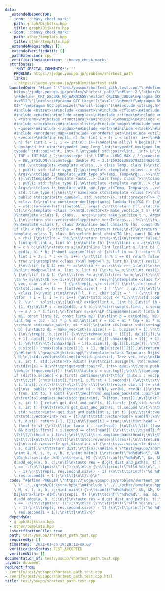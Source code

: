 ```yaml
---
data:
  _extendedDependsOn:
  - icon: ':heavy_check_mark:'
    path: graph/Dijkstra.hpp
    title: graph/Dijkstra.hpp
  - icon: ':heavy_check_mark:'
    path: other/template.hpp
    title: other/template.hpp
  _extendedRequiredBy: []
  _extendedVerifiedWith: []
  _pathExtension: cpp
  _verificationStatusIcon: ':heavy_check_mark:'
  attributes:
    '*NOT_SPECIAL_COMMENTS*': ''
    PROBLEM: https://judge.yosupo.jp/problem/shortest_path
    links:
    - https://judge.yosupo.jp/problem/shortest_path
  bundledCode: "#line 1 \"test/yosupo/shortest_path.test.cpp\"\n#define PROBLEM \"\
    https://judge.yosupo.jp/problem/shortest_path\"\n#line 2 \"other/template.hpp\"\
    \n#define _CRT_SECURE_NO_WARNINGS\n#ifdef ONLINE_JUDGE\n#pragma GCC target(\"\
    avx512f\")\n#else\n#pragma GCC target(\"avx2\")\n#endif\n#pragma GCC optimize(\"\
    O3\")\n#pragma GCC optimize(\"unroll-loops\")\n#include <string.h>\n#include <algorithm>\n\
    #include <bitset>\n#include <cassert>\n#include <cfloat>\n#include <climits>\n\
    #include <cmath>\n#include <complex>\n#include <ctime>\n#include <deque>\n#include\
    \ <fstream>\n#include <functional>\n#include <iomanip>\n#include <iostream>\n\
    #include <iterator>\n#include <list>\n#include <map>\n#include <memory>\n#include\
    \ <queue>\n#include <random>\n#include <set>\n#include <stack>\n#include <string>\n\
    #include <unordered_map>\n#include <unordered_set>\n#include <utility>\n#include\
    \ <vector>\n#define rep(i, n) for (int i = 0; i < int(n); i++)\n#define REP(i,\
    \ n) for (int i = 1; i <= int(n); i++)\n#define all(V) V.begin(), V.end()\ntypedef\
    \ unsigned int uint;\ntypedef long long lint;\ntypedef unsigned long long ulint;\n\
    typedef std::pair<int, int> P;\ntypedef std::pair<lint, lint> LP;\nconstexpr int\
    \ INF = INT_MAX / 2;\nconstexpr lint LINF = LLONG_MAX / 2;\nconstexpr double eps\
    \ = DBL_EPSILON;\nconstexpr double PI = 3.141592653589793238462643383279;\nnamespace\
    \ std {\n\ttemplate <template <class...> class Temp, class T>\n\tclass is_template_with_type_of\
    \ : public std::false_type {};\n\ttemplate <template <class...> class Temp, class...\
    \ Args>\n\tclass is_template_with_type_of<Temp, Temp<Args...>>\n\t\t: public std::true_type\
    \ {};\n\ttemplate <template <auto...> class Temp, class T>\n\tclass is_template_with_non_type_of\
    \ : public std::false_type {};\n\ttemplate <template <auto...> class Temp, auto...\
    \ Args>\n\tclass is_template_with_non_type_of<Temp, Temp<Args...>>\n\t\t: public\
    \ std::true_type {};\n};\t// namespace std\ntemplate <class T>\nclass prique :\
    \ public std::priority_queue<T, std::vector<T>, std::greater<T>> {\n};\ntemplate\
    \ <class F>\ninline constexpr decltype(auto) lambda_fix(F&& f) {\n\treturn [f\
    \ = std::forward<F>(f)](auto&&... args) {\n\t\treturn f(f, std::forward<decltype(args)>(args)...);\n\
    \t};\n}\ntemplate <class T>\nstd::vector<T> make_vec(size_t n) {\n\treturn std::vector<T>(n);\n\
    }\ntemplate <class T, class... Args>\nauto make_vec(size_t n, Args&&... args)\
    \ {\n\treturn std::vector<decltype(make_vec<T>(args...))>(\n\t\tn, make_vec<T>(std::forward<Args>(args)...));\n\
    }\ntemplate <class T, class U>\ninline bool chmax(T& lhs, const U& rhs) {\n\t\
    if (lhs < rhs) {\n\t\tlhs = rhs;\n\t\treturn true;\n\t}\n\treturn false;\n}\n\
    template <class T, class U>\ninline bool chmin(T& lhs, const U& rhs) {\n\tif (lhs\
    \ > rhs) {\n\t\tlhs = rhs;\n\t\treturn true;\n\t}\n\treturn false;\n}\ninline\
    \ lint gcd(lint a, lint b) {\n\twhile (b) {\n\t\tlint c = a;\n\t\ta = b;\n\t\t\
    b = c % b;\n\t}\n\treturn a;\n}\ninline lint lcm(lint a, lint b) { return a /\
    \ gcd(a, b) * b; }\nbool isprime(lint n) {\n\tif (n == 1) return false;\n\tfor\
    \ (int i = 2; i * i <= n; i++) {\n\t\tif (n % i == 0) return false;\n\t}\n\treturn\
    \ true;\n}\ntemplate <class T>\nT mypow(T a, lint b) {\n\tT res(1);\n\twhile (b)\
    \ {\n\t\tif (b & 1) res *= a;\n\t\ta *= a;\n\t\tb >>= 1;\n\t}\n\treturn res;\n\
    }\nlint modpow(lint a, lint b, lint m) {\n\ta %= m;\n\tlint res(1);\n\twhile (b)\
    \ {\n\t\tif (b & 1) {\n\t\t\tres *= a;\n\t\t\tres %= m;\n\t\t}\n\t\ta *= a;\n\t\
    \ta %= m;\n\t\tb >>= 1;\n\t}\n\treturn res;\n}\ntemplate <class T>\nvoid printArray(std::vector<T>&\
    \ vec, char split = ' ') {\n\trep(i, vec.size()) {\n\t\tstd::cout << vec[i];\n\
    \t\tstd::cout << (i == (int)vec.size() - 1 ? '\\n' : split);\n\t}\n}\ntemplate\
    \ <class T>\nvoid printArray(T l, T r, char split = ' ') {\n\tT rprev = std::prev(r);\n\
    \tfor (T i = l; i != r; i++) {\n\t\tstd::cout << *i;\n\t\tstd::cout << (i == rprev\
    \ ? '\\n' : split);\n\t}\n}\nLP extGcd(lint a, lint b) {\n\tif (b == 0) return\
    \ {1, 0};\n\tLP s = extGcd(b, a % b);\n\tstd::swap(s.first, s.second);\n\ts.second\
    \ -= a / b * s.first;\n\treturn s;\n}\nLP ChineseRem(const lint& b1, const lint&\
    \ m1, const lint& b2, const lint& m2) {\n\tlint p = extGcd(m1, m2).first;\n\t\
    lint tmp = (b2 - b1) * p % m2;\n\tlint r = (b1 + m1 * tmp + m1 * m2) % (m1 * m2);\n\
    \treturn std::make_pair(r, m1 * m2);\n}\nint LCS(const std::string& a, const std::string&\
    \ b) {\n\tauto dp = make_vec<int>(a.size() + 1, b.size() + 1);\n\trep(i, a.size())\
    \ {\n\t\trep(j, b.size()) {\n\t\t\tchmax(dp[i + 1][j], dp[i][j]);\n\t\t\tchmax(dp[i][j\
    \ + 1], dp[i][j]);\n\t\t\tif (a[i] == b[j]) chmax(dp[i + 1][j + 1], dp[i][j] +\
    \ 1);\n\t\t}\n\t\tchmax(dp[i + 1][b.size()], dp[i][b.size()]);\n\t}\n\trep(j,\
    \ b.size()) chmax(dp[a.size()][j + 1], dp[a.size()][j]);\n\treturn dp[a.size()][b.size()];\n\
    }\n#line 3 \"graph/Dijkstra.hpp\"\ntemplate <class T>\nclass Dijkstra {\n\tint\
    \ N;\n\tstd::vector<std::vector<std::pair<int, T>>> vec, rev;\n\tbool exec(int\
    \ s, int t, std::vector<T> &dist) {\n\t\tdist.assign(N, std::numeric_limits<T>::max());\n\
    \t\tdist[s] = 0;\n\t\tprique<std::pair<T, int>> que;\n\t\tque.push({0, s});\n\t\
    \twhile (!que.empty()) {\n\t\t\tauto p = que.top();\n\t\t\tque.pop();\n\t\t\t\
    if (dist[p.second] < p.first) continue;\n\t\t\tfor (auto i : vec[p.second]) {\n\
    \t\t\t\tif (chmin(dist[i.first], p.first + i.second)) {\n\t\t\t\t\tque.push({dist[i.first],\
    \ i.first});\n\t\t\t\t}\n\t\t\t}\n\t\t}\n\t\treturn dist[t] != std::numeric_limits<T>::max();\n\
    \t}\n\n  public:\n\tDijkstra(int N) : N(N), vec(N), rev(N) {}\n\tvoid add_edge(int\
    \ from, int to, T cost) {\n\t\tvec[from].emplace_back(std::pair<int, T>{to, cost});\n\
    \t\trev[to].emplace_back(std::pair<int, T>{from, cost});\n\t}\n\tT get_dist(int\
    \ s, int t) { return get_dist_and_path(s, t).first; }\n\tstd::vector<int> get_path(int\
    \ s, int t) {\n\t\treturn get_dist_and_path(s, t).second;\n\t}\n\tstd::pair<T,\
    \ std::vector<int>> get_dist_and_path(int s, int t) {\n\t\tstd::vector<T> dist;\n\
    \t\tstd::vector<int> res = {t};\n\t\tstd::vector<bool> used(N);\n\t\tif (!exec(s,\
    \ t, dist)) return {-1, {}};\n\t\tused[t] = true;\n\t\tint head = t;\n\t\twhile\
    \ (head != s) {\n\t\t\tfor (auto i : rev[head]) {\n\t\t\t\tif (!used[i.first]\
    \ && dist[i.first] + i.second == dist[head]) {\n\t\t\t\t\tused[i.first] = true;\n\
    \t\t\t\t\thead = i.first;\n\t\t\t\t\tres.emplace_back(head);\n\t\t\t\t\tbreak;\n\
    \t\t\t\t}\n\t\t\t}\n\t\t}\n\t\tstd::reverse(all(res));\n\t\treturn {dist[t], res};\n\
    \t}\n\tstd::vector<T> get_dists(int s) {\n\t\tstd::vector<T> dist;\n\t\texec(s,\
    \ s, dist);\n\t\treturn dist;\n\t}\n};\n#line 4 \"test/yosupo/shortest_path.test.cpp\"\
    \nint N, M, s, t, a, b, c;\nint main() {\n\tscanf(\"%d%d%d%d\", &N, &M, &s, &t);\n\
    \tDijkstra<lint> d(N);\n\trep(i, M) {\n\t\tscanf(\"%d%d%d\", &a, &b, &c);\n\t\t\
    d.add_edge(a, b, c);\n\t}\n\tauto res = d.get_dist_and_path(s, t);\n\tif (res.first\
    \ == -1)\n\t\tputs(\"-1\");\n\telse {\n\t\tprintf(\"%lld %d\\n\", res.first, res.second.size()\
    \ - 1);\n\t\trep(i, res.second.size() - 1) {\n\t\t\tprintf(\"%d %d\\n\", res.second[i],\
    \ res.second[i + 1]);\n\t\t}\n\t}\n}\n"
  code: "#define PROBLEM \"https://judge.yosupo.jp/problem/shortest_path\"\n#include\
    \ \"../../graph/Dijkstra.hpp\"\n#include \"../../other/template.hpp\"\nint N,\
    \ M, s, t, a, b, c;\nint main() {\n\tscanf(\"%d%d%d%d\", &N, &M, &s, &t);\n\t\
    Dijkstra<lint> d(N);\n\trep(i, M) {\n\t\tscanf(\"%d%d%d\", &a, &b, &c);\n\t\t\
    d.add_edge(a, b, c);\n\t}\n\tauto res = d.get_dist_and_path(s, t);\n\tif (res.first\
    \ == -1)\n\t\tputs(\"-1\");\n\telse {\n\t\tprintf(\"%lld %d\\n\", res.first, res.second.size()\
    \ - 1);\n\t\trep(i, res.second.size() - 1) {\n\t\t\tprintf(\"%d %d\\n\", res.second[i],\
    \ res.second[i + 1]);\n\t\t}\n\t}\n}"
  dependsOn:
  - graph/Dijkstra.hpp
  - other/template.hpp
  isVerificationFile: true
  path: test/yosupo/shortest_path.test.cpp
  requiredBy: []
  timestamp: '2021-01-10 18:28:12+09:00'
  verificationStatus: TEST_ACCEPTED
  verifiedWith: []
documentation_of: test/yosupo/shortest_path.test.cpp
layout: document
redirect_from:
- /verify/test/yosupo/shortest_path.test.cpp
- /verify/test/yosupo/shortest_path.test.cpp.html
title: test/yosupo/shortest_path.test.cpp
---
```

